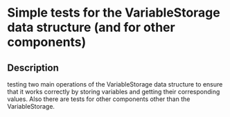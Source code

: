 # Simple tests for the VariableStorage data structure (and for other components)

## Description
testing two main operations of the VariableStorage data structure to ensure that it works correctly by storing variables and getting their corresponding values. Also there are tests for other components other than the VariableStorage.
